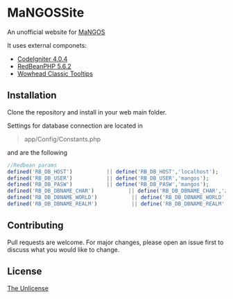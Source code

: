 # MaNGOSSite
An unofficial website for [MaNGOS](https://www.getmangos.eu/)

It uses external componets:

* [CodeIgniter 4.0.4](https://www.codeigniter.com/)
* [RedBeanPHP 5.6.2](https://www.redbeanphp.com/)
* [Wowhead Classic Tooltips](https://classic.wowhead.com/tooltips)

## Installation

Clone the repository and install in your web main folder.

Settings for database connection are located in
>app/Config/Constants.php

and are the following

```PHP
//Redbean params
defined('RB_DB_HOST')           || define('RB_DB_HOST','localhost');
defined('RB_DB_USER')           || define('RB_DB_USER','mangos');
defined('RB_DB_PASW')           || define('RB_DB_PASW','mangos');
defined('RB_DB_DBNAME_CHAR')           || define('RB_DB_DBNAME_CHAR','zero_character');
defined('RB_DB_DBNAME_WORLD')           || define('RB_DB_DBNAME_WORLD','zero_world');
defined('RB_DB_DBNAME_REALM')           || define('RB_DB_DBNAME_REALM','zero_realm');
```

## Contributing
Pull requests are welcome. 
For major changes, please open an issue first to discuss what you would like to change.

## License
[The Unlicense](https://unlicense.org)
